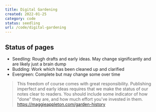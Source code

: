```yaml
---
title: Digital Gardening
created: 2022-01-25
category: code
status: seedling
url: /code/digital-gardening
---
```


<div id="status"></div>

## Status of pages

- Seedling: Rough drafts and early ideas. May change significantly and are likely just a brain dump
- Budding: Work which has been cleaned up and clarified
- Evergreen: Complete but may change some over time

> This freedom of course comes with great responsibility. Publishing imperfect and early ideas requires that we make the status of our notes clear to readers. You should include some indicator of how "done" they are, and how much effort you've invested in them.
https://maggieappleton.com/garden-history